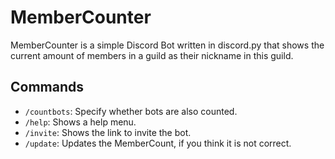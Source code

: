 # MemberCounter

MemberCounter is a simple Discord Bot written in discord.py that shows the current amount of members in a guild as their nickname in this guild.

## Commands
* `/countbots`: Specify whether bots are also counted.
* `/help`: Shows a help menu.
* `/invite`: Shows the link to invite the bot.
* `/update`: Updates the MemberCount, if you think it is not correct. 